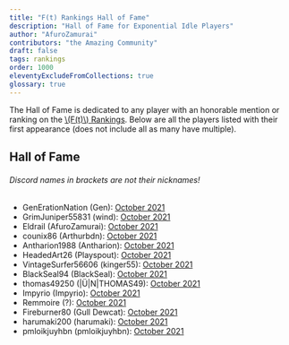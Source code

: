 ```yaml
---
title: "F(t) Rankings Hall of Fame"
description: "Hall of Fame for Exponential Idle Players"
author: "AfuroZamurai"
contributors: "the Amazing Community"
draft: false
tags: rankings
order: 1000
eleventyExcludeFromCollections: true
glossary: true
---
```


The Hall of Fame is dedicated to any player with an honorable mention or ranking on the [\\(F(t)\\) Rankings](/rankings-main). Below are all the players listed with their first appearance (does not include all as many have multiple). 

## Hall of Fame

###### Discord names in brackets are not their nicknames!

- GenErationNation (Gen): [October 2021](/ranking-news/2021-oct)
- GrimJuniper55831 (wind): [October 2021](/ranking-news/2021-oct)
- Eldrail (AfuroZamurai): [October 2021](/ranking-news/2021-oct)
- counix86 (Arthurbdn): [October 2021](/ranking-news/2021-oct)
- Antharion1988 (Antharion): [October 2021](/ranking-news/2021-oct)
- HeadedArt26 (Playspout): [October 2021](/ranking-news/2021-oct)
- VintageSurfer56606 (kinger55): [October 2021](/ranking-news/2021-oct)
- BlackSeal94 (BlackSeal): [October 2021](/ranking-news/2021-oct)
- thomas49250 (|Ü|N|THOMAS49): [October 2021](/ranking-news/2021-oct)
- Impyrio (Impyrio): [October 2021](/ranking-news/2021-oct)
- Remmoire (?): [October 2021](/ranking-news/2021-oct)
- Fireburner80 (Gull Dewcat): [October 2021](/ranking-news/2021-oct)
- harumaki200 (harumaki): [October 2021](/ranking-news/2021-oct)
- pmloikjuyhbn (pmloikjuyhbn): [October 2021](/ranking-news/2021-oct)
